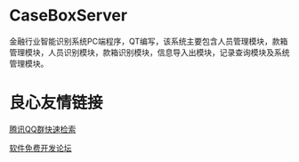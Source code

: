 # CaseBoxServer
金融行业智能识别系统PC端程序，QT编写，该系统主要包含人员管理模块，款箱管理模块，人员识别模块，款箱识别模块，信息导入出模块，记录查询模块及系统管理模块。

 # 良心友情链接

[腾讯QQ群快速检索](http://u.720life.cn/s/8cf73f7c)

[软件免费开发论坛](http://u.720life.cn/s/bbb01dc0)